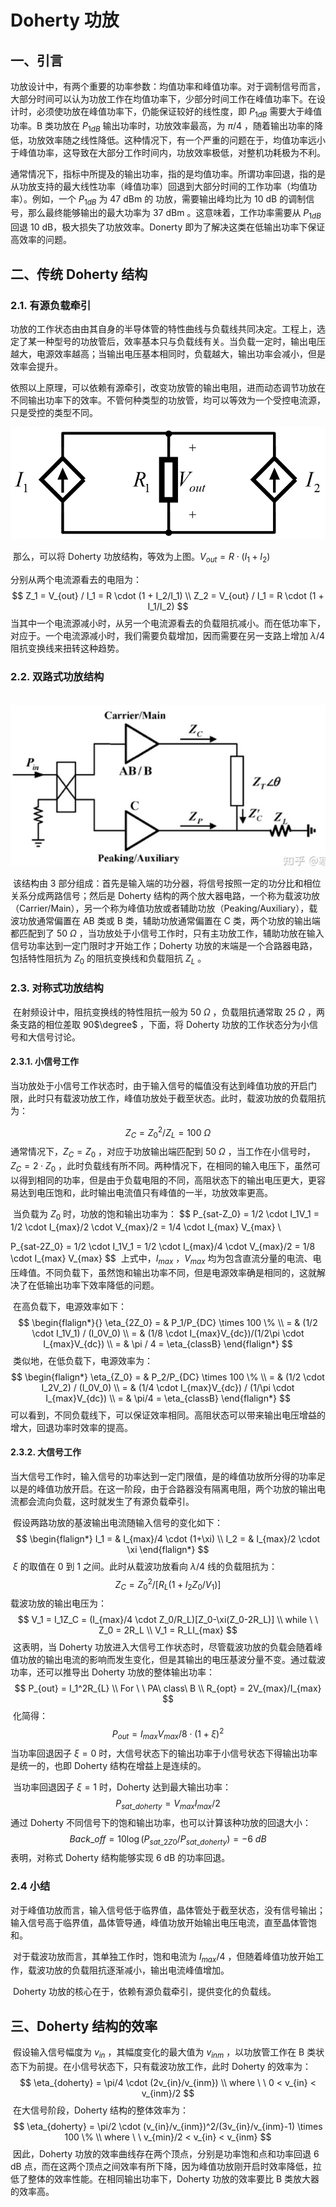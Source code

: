 # Doherty 功放

## 一、引言

​	功放设计中，有两个重要的功率参数：均值功率和峰值功率。对于调制信号而言，大部分时间可以认为功放工作在均值功率下，少部分时间工作在峰值功率下。在设计时，必须使功放在峰值功率下，仍能保证较好的线性度，即 $P_{1dB}$ 需要大于峰值功率。B 类功放在 $P_{1dB}$ 输出功率时，功放效率最高，为 $\pi/4$ ，随着输出功率的降低，功放效率随之线性降低。这种情况下，有一个严重的问题在于，均值功率远小于峰值功率，这导致在大部分工作时间内，功放效率极低，对整机功耗极为不利。

​	通常情况下，指标中所提及的输出功率，指的是均值功率。所谓功率回退，指的是从功放支持的最大线性功率（峰值功率）回退到大部分时间的工作功率（均值功率）。例如，一个 $P_{1dB}$ 为 47 dBm 的 功放，需要输出峰均比为 10 dB 的调制信号，那么最终能够输出的最大功率为 37 dBm 。这意味着，工作功率需要从 $P_{1dB}$ 回退 10 dB，极大损失了功放效率。Donerty 即为了解决这类在低输出功率下保证高效率的问题。

## 二、传统 Doherty 结构

### 2.1. 有源负载牵引

​	功放的工作状态由由其自身的半导体管的特性曲线与负载线共同决定。工程上，选定了某一种型号的功放管后，效率基本只与负载线有关。当负载一定时，输出电压越大，电源效率越高；当输出电压基本相同时，负载越大，输出功率会减小，但是效率会提升。

​	依照以上原理，可以依赖有源牵引，改变功放管的输出电阻，进而动态调节功放在不同输出功率下的效率。不管何种类型的功放管，均可以等效为一个受控电流源，只是受控的类型不同。

![Doherty Load Traction](./Assets/Doherty-LoadTraction.jpg)

​	那么，可以将 Doherty 功放结构，等效为上图。$V_{out} = R \cdot (I_1 + I_2)$

分别从两个电流源看去的电阻为：
$$
Z_1 = V_{out} / I_1 = R \cdot (1 + I_2/I_1) \\
Z_2 = V_{out} / I_1 = R \cdot (1 + I_1/I_2)
$$
​	当其中一个电流源减小时，从另一个电流源看去的负载阻抗减小。而在低功率下，对应于。一个电流源减小时，我们需要负载增加，因而需要在另一支路上增加 $\lambda /4$ 阻抗变换线来扭转这种趋势。

### 2.2. 双路式功放结构

​	![Doherty Dual PA](./Assets/Doherty-DualPA.jpg)

​	该结构由 3 部分组成：首先是输入端的功分器，将信号按照一定的功分比和相位关系分成两路信号；然后是 Doherty 结构的两个放大器电路，一个称为载波功放（Carrier/Main），另一个称为峰值功放或者辅助功放（Peaking/Auxiliary），载波功放通常偏置在 AB 类或 B 类，辅助功放通常偏置在 C 类，两个功放的输出端都匹配到了 50 $\Omega$ ，当功放处于小信号工作时，只有主功放工作，辅助功放在输入信号功率达到一定门限时才开始工作；Doherty 功放的末端是一个合路器电路，包括特性阻抗为 $Z_0$ 的阻抗变换线和负载阻抗 $Z_L$ 。

### 2.3. 对称式功放结构

​	在射频设计中，阻抗变换线的特性阻抗一般为 50 $\Omega$ ，负载阻抗通常取 25 $\Omega$ ，两条支路的相位差取 90$\degree$ ，下面，将 Doherty 功放的工作状态分为小信号和大信号讨论。

#### 2.3.1. 小信号工作

​	当功放处于小信号工作状态时，由于输入信号的幅值没有达到峰值功放的开启门限，此时只有载波功放工作，峰值功放处于截至状态。此时，载波功放的负载阻抗为：

$$
Z_C = Z_0^2 / Z_L = 100 \ \Omega
$$
​	通常情况下，$Z_C = Z_0$ ，对应于功放输出端匹配到 50 $\Omega$ ，当工作在小信号时，$Z_C = 2 \cdot Z_0$ ，此时负载线有所不同。两种情况下，在相同的输入电压下，虽然可以得到相同的功率，但是由于负载电阻的不同，高阻状态下的输出电压更大，更容易达到电压饱和，此时输出电流值只有峰值的一半，功放效率更高。

​	当负载为 $Z_0$ 时，功放的饱和输出功率为：
$$
P_{sat-Z_0} = 1/2 \cdot I_1V_1 = 1/2 \cdot I_{max}/2 \cdot V_{max}/2 = 1/4 \cdot I_{max} V_{max} \\

P_{sat-2Z_0} = 1/2 \cdot I_1V_1 = 1/2 \cdot I_{max}/4 \cdot V_{max}/2 = 1/8 \cdot I_{max} V_{max}
$$
​	上式中，$I_{max}$ ，$V_{max}$  均为包含直流分量的电流、电压峰值。不同负载下，虽然饱和输出功率不同，但是电源效率确是相同的，这就解决了在低输出功率下效率降低的问题。

​	在高负载下，电源效率如下：
$$
\begin{flalign*}{}
\eta_{2Z_0} = & P_1/P_{DC} \times 100 \% \\
 = & (1/2 \cdot I_1V_1) / (I_0V_0) \\ 
 = & (1/8 \cdot I_{max}V_{dc})/(1/2\pi \cdot I_{max}V_{dc}) \\
 = & \pi / 4 = \eta_{classB}
\end{flalign*}
$$
​	类似地，在低负载下，电源效率为：
$$
\begin{flalign*}
\eta_{Z_0} = & P_2/P_{DC} \times 100 \% \\
 = & (1/2 \cdot I_2V_2) / (I_0V_0) \\
 = & (1/4 \cdot I_{max}V_{dc}) / (1/\pi \cdot I_{max}V_{dc}) \\
 = & \pi/4 = \eta_{classB}
\end{flalign*}
$$
​	可以看到，不同负载线下，可以保证效率相同。高阻状态可以带来输出电压增益的增大，回退功率时效率的提高。

#### 2.3.2. 大信号工作

​	当大信号工作时，输入信号的功率达到一定门限值，是的峰值功放所分得的功率足以是的峰值功放开启。在这一阶段，由于合路器没有隔离电阻，两个功放的输出电流都会流向负载，这时就发生了有源负载牵引。

​	假设两路功放的基波输出电流随输入信号的变化如下：
$$
\begin{flalign*}
I_1 = & I_{max}/4 \cdot (1+\xi) \\
I_2 = & I_{max}/2 \cdot \xi
\end{flalign*}
$$
​	$\xi$ 的取值在 0 到 1 之间。此时从载波功放看向 $\lambda/4$ 线的负载阻抗为：
$$
Z_C = Z_0^2/[R_{L}(1 + I_2Z_0/V_1)]
$$
​	载波功放的输出电压为：
$$
V_1 = I_1Z_C = (I_{max}/4 \cdot Z_0/R_L)[Z_0-\xi(Z_0-2R_L)] \\
while \ \  Z_0 = 2R_L \\
V_1 = R_LI_{max}
$$
​	这表明，当 Doherty 功放进入大信号工作状态时，尽管载波功放的负载会随着峰值功放的输出电流的影响而发生变化，但是其输出的电压基波分量不变。通过载波功率，还可以推导出 Doherty 功放的整体输出功率：
$$
P_{out} = I_1^2R_{L} \\
For \ \ PA\ class\ B \\
R_{opt} = 2V_{max}/I_{max}
$$
​	化简得：
$$
P_{out} = I_{max}V_{max}/8 \cdot (1 + \xi)^2
$$
​	当功率回退因子 $\xi = 0$ 时，大信号状态下的输出功率于小信号状态下得输出功率是统一的，也即 Doherty 结构在增益上是连续的。

​	当功率回退因子 $\xi = 1$ 时，Doherty 达到最大输出功率：
$$
P_{sat\_doherty} = V_{max}I_{max}/2
$$
​	通过 Doherty 不同信号下的饱和输出功率，也可以计算该种功放的回退大小：
$$
Back\_off = 10\log(P_{sat\_2Z0}/P_{sat\_doherty}) = -6\ dB
$$
​	表明，对称式 Doherty 结构能够实现 6 dB 的功率回退。

### 2.4 小结

​	对于峰值功放而言，输入信号低于临界值，晶体管处于截至状态，没有信号输出；输入信号高于临界值，晶体管导通，峰值功放开始输出电压电流，直至晶体管饱和。

​	对于载波功放而言，其单独工作时，饱和电流为 $I_{max}/4$ ，但随着峰值功放开始工作，载波功放的负载阻抗逐渐减小，输出电流峰值增加。

​	Doherty 功放的核心在于，依赖有源负载牵引，提供变化的负载线。

## 三、Doherty 结构的效率

​	假设输入信号幅度为 $v_{in}$ ，其幅度变化的最大值为 $v_{inm}$ ，以功放管工作在 B 类状态下为前提。在小信号状态下，只有载波功放工作，此时 Doherty 的效率为：
$$
\eta_{doherty} = \pi/4 \cdot (2v_{in}/v_{inm}) \\
where \ \ 0 < v_{in} < v_{inm}/2
$$
​	在大信号阶段，Doherty 结构的整体效率为：
$$
\eta_{doherty} = \pi/2 \cdot (v_{in}/v_{inm})^2/(3v_{in}/v_{inm}-1) \times 100 \% \\
where \ \ v_{min}/2 < v_{in} < v_{inm}
$$
​	因此，Doherty 功放的效率曲线存在两个顶点，分别是功率饱和点和功率回退 6 dB 点，而在这两个顶点之间效率有所下降，因为峰值功放刚开启时效率降低，拉低了整体的效率性能。在相同输出功率下，Doherty 功放的效率要比 B 类放大器的效率高。
